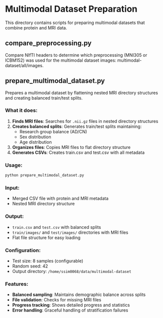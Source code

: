 # Multimodal Dataset Preparation

This directory contains scripts for preparing multimodal datasets that combine protein and MRI data.

## compare_preprocessing.py
Compare NIfTI headers to determine which preprocessing (MNI305 or ICBM152)
was used for the multimodal dataset images: multimodal-dataset/all/images.

## prepare_multimodal_dataset.py

Prepares a multimodal dataset by flattening nested MRI directory structures and creating balanced train/test splits.

### What it does:

1. **Finds MRI files**: Searches for `.nii.gz` files in nested directory structures
2. **Creates balanced splits**: Generates train/test splits maintaining:
   - Research group balance (AD/CN)
   - Sex distribution
   - Age distribution
3. **Organizes files**: Copies MRI files to flat directory structure
4. **Generates CSVs**: Creates train.csv and test.csv with all metadata

### Usage:

```bash
python prepare_multimodal_dataset.py
```

### Input:
- Merged CSV file with protein and MRI metadata
- Nested MRI directory structure

### Output:
- `train.csv` and `test.csv` with balanced splits
- `train/images/` and `test/images/` directories with MRI files
- Flat file structure for easy loading

### Configuration:
- Test size: 8 samples (configurable)
- Random seed: 42
- Output directory: `/home/ssim0068/data/multimodal-dataset`

### Features:
- **Balanced sampling**: Maintains demographic balance across splits
- **File validation**: Checks for missing MRI files
- **Progress tracking**: Shows detailed progress and statistics
- **Error handling**: Graceful handling of stratification failures

